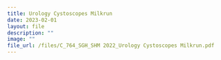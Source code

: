 ```yaml
---
title: Urology Cystoscopes Milkrun
date: 2023-02-01
layout: file
description: ""
image: ""
file_url: /files/C_764_SGH_SHM 2022_Urology Cystoscopes Milkrun.pdf
---
```

